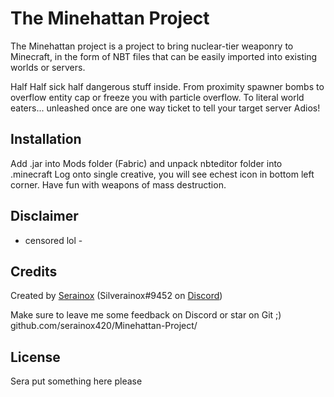 # The Minehattan Project

The Minehattan project is a project to bring nuclear-tier weaponry to Minecraft, in the form of NBT files that can be easily imported into existing worlds or servers. 

Half Half sick half dangerous stuff inside.
From proximity spawner bombs to overflow entity cap or freeze you with particle overflow.
To literal world eaters... unleashed once are one way ticket to tell your target server Adios!

## Installation
Add .jar into Mods folder (Fabric) and unpack nbteditor folder into .minecraft
Log onto single creative, you will see echest icon in bottom left corner.
Have fun with weapons of mass destruction.

## Disclaimer
 - censored lol -
 
## Credits

Created by [Serainox](github.com/serainox420) (Silverainox#9452 on [Discord](discord.com))

Make sure to leave me some feedback on Discord or star on Git ;)
github.com/serainox420/Minehattan-Project/

## License
Sera put something here please
